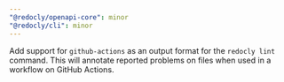 ```yaml
---
"@redocly/openapi-core": minor
"@redocly/cli": minor
---
```


Add support for `github-actions` as an output format for the `redocly lint` command. This will annotate reported problems on files when used in a workflow on GitHub Actions.
